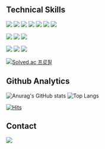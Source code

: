##  Technical Skills
<img src="https://img.shields.io/badge/node.js-339933?style=flat&logo=nodedotjs&logoColor=white"/> <img src="https://img.shields.io/badge/express-000000?style=flat&logo=react&logoColor=white"/> <img src="https://img.shields.io/badge/pm2-2B037A?style=flat&logo=react&logoColor=white"/> <img src="https://img.shields.io/badge/npm -CB3837?style=flat&logo=react&logoColor=white"/> <img src="https://img.shields.io/badge/mongodb-47A248?style=flat&logo=react&logoColor=white"/> <img src="https://img.shields.io/badge/mongoose-880000?style=flat&logo=react&logoColor=white"/> <img src="https://img.shields.io/badge/nginx-009639?style=flat&logo=react&logoColor=white"/>

<img src="https://img.shields.io/badge/React-61DAFB?style=flat&logo=react&logoColor=white"/>  <img src="https://img.shields.io/badge/axios-5A29E4?style=flat&logo=react&logoColor=white"/>  <img src="https://img.shields.io/badge/styledcomponents-DB7093?style=flat&logo=react&logoColor=white"/>

 <img src="https://img.shields.io/badge/JavaScript-F7DF1E?style=flat&logo=javascript&logoColor=black"/>  <img src="https://img.shields.io/badge/Java-2F2625?style=flat&logo=coffeescript&logoColor=white"/> <img src="https://img.shields.io/badge/Python-3776AB?style=flat&logo=python&logoColor=white"/> 

[![Solved.ac
프로필](http://mazassumnida.wtf/api/mini/generate_badge?boj=mr5u)](https://solved.ac/mr5u)

## Github Analytics
![Anurag's GitHub stats](https://github-readme-stats.vercel.app/api?username=JEONGSUJONG&show_icons=true&theme=vue) ![Top Langs](https://github-readme-stats.vercel.app/api/top-langs/?username=JEONGSUJONG&layout=compact&theme=vue)

[![Hits](https://hits.seeyoufarm.com/api/count/incr/badge.svg?url=https%3A%2F%2Fgithub.com%2FJEONGSUJONG&count_bg=%2379C83D&title_bg=%23555555&icon=&icon_color=%23E7E7E7&title=hits&edge_flat=false)](https://hits.seeyoufarm.com)

## Contact
<a href="mailto:jeon95ujong@gmail.com"><img src="https://img.shields.io/badge/gmail-005FF9?style=flat-square&logo=gmail&logoColor=white&link=mailto:jeon95ujong@gmail.com"/></a>
